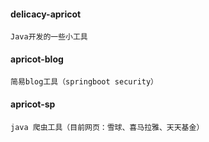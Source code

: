 #### delicacy-apricot
    Java开发的一些小工具
#### apricot-blog 
    简易blog工具（springboot security）
#### apricot-sp 
    java 爬虫工具（目前网页：雪球、喜马拉雅、天天基金）